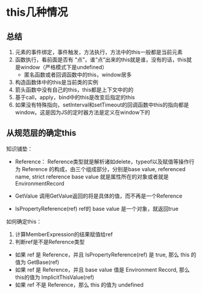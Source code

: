 # this几种情况

## 总结

1. 元素的事件绑定，事件触发，方法执行，方法中的this一般都是当前元素
2. 函数执行，看前面是否有 “点”，谁“点”出来的this就是谁，没有的话，this就是window（严格模式下是undefined）
   + 匿名函数或者回调函数中的this，window居多
3. 构造函数体中的this是当前类的实例
4. 箭头函数中没有自己的this，this都是上下文中的的
5. 基于call，apply，bind中的this是改变后指定的this
6. 如果没有特殊指向，setInterval和setTimeout的回调函数中this的指向都是window。这是因为JS的定时器方法是定义在window下的

##  从规范层的确定this
知识铺垫：
+ Reference：
Reference类型就是解析诸如delete，typeof以及赋值等操作行为
Reference 的构成，由三个组成部分，分别是base value, referenced name, strict reference
base value 就是属性所在的对象或者就是 EnvironmentRecord

+ GetValue
调用GetValue返回的将是具体的值，而不再是一个Reference

+ IsPropertyReference(ref)
ref的 base value 是一个对象，就返回true

如何确定this：

1. 计算MemberExpression的结果赋值给ref
2. 判断ref是不是Reference类型

+ 如果 ref 是 Reference，并且 IsPropertyReference(ref) 是 true, 那么 this 的值为 GetBase(ref)
+ 如果 ref 是 Reference，并且 base value 值是 Environment Record, 那么this的值为 ImplicitThisValue(ref)
+ 如果 ref 不是 Reference，那么 this 的值为 undefined
